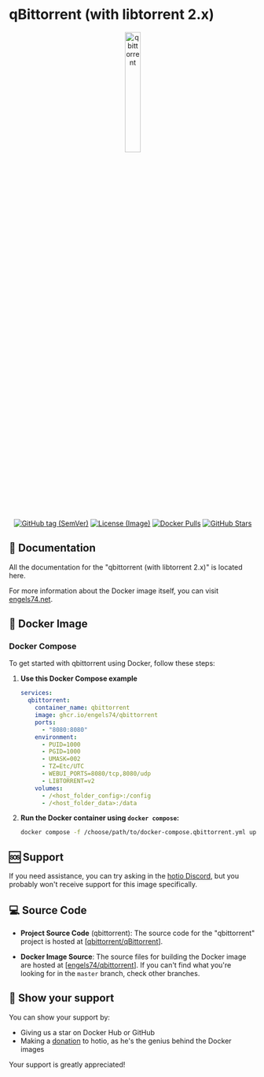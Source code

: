 # qBittorrent (with libtorrent 2.x)

<p align="center">
  <img src="https://i.imgur.com/IAkaT4k.png" alt="qbittorrent" style="width: 25%;"/>
</p>

<p align="center">
  <a href="https://github.com/engels74/qbittorrent"><img src="https://img.shields.io/docker/v/engels74/qbittorrent?sort=semver" alt="GitHub tag (SemVer)"></a>
  <a href="https://github.com/engels74/qbittorrent/blob/master/LICENSE"><img src="https://img.shields.io/badge/License%20(Image)-GPL--3.0-orange" alt="License (Image)"></a>
  <a href="https://hub.docker.com/r/engels74/qbittorrent"><img src="https://img.shields.io/docker/pulls/engels74/qbittorrent.svg" alt="Docker Pulls"></a>
  <a href="https://github.com/engels74/qbittorrent/stargazers"><img src="https://img.shields.io/github/stars/engels74/qbittorrent.svg" alt="GitHub Stars"></a>
</p>

## 📖 Documentation

All the documentation for the "qbittorrent (with libtorrent 2.x)" is located here.

For more information about the Docker image itself, you can visit [engels74.net](https://engels74.net/containers/qbittorrent).

## 🐋 Docker Image

### Docker Compose

To get started with qbittorrent using Docker, follow these steps:

1. **Use this Docker Compose example**
    ```yaml
	services:
	  qbittorrent:
	    container_name: qbittorrent
	    image: ghcr.io/engels74/qbittorrent
	    ports:
	      - "8080:8080"
	    environment:
	      - PUID=1000
	      - PGID=1000
	      - UMASK=002
	      - TZ=Etc/UTC
	      - WEBUI_PORTS=8080/tcp,8080/udp
          - LIBTORRENT=v2
	    volumes:
	      - /<host_folder_config>:/config
	      - /<host_folder_data>:/data
    ```

2. **Run the Docker container using `docker compose`:**
    ```sh
    docker compose -f /choose/path/to/docker-compose.qbittorrent.yml up -d
    ```

## 🆘 Support

If you need assistance, you can try asking in the [hotio Discord](https://hotio.dev/discord), but you probably won't receive support for this image specifically.

## 💻 Source Code

- **Project Source Code** (qbittorrent): The source code for the "qbittorrent" project is hosted at [[qbittorrent/qBittorrent](https://github.com/qbittorrent/qBittorrent)].

- **Docker Image Source**: The source files for building the Docker image are hosted at [[engels74/qbittorrent](https://github.com/engels74/qbittorrent)]. If you can't find what you're looking for in the `master` branch, check other branches.

## 🌟 Show your support

You can show your support by:
- Giving us a star on Docker Hub or GitHub
- Making a [donation](https://hotio.dev/donate) to hotio, as he's the genius behind the Docker images

Your support is greatly appreciated!
